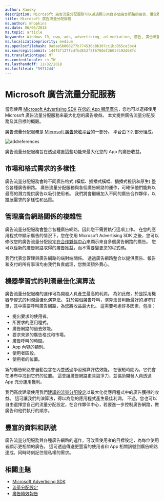```yaml
---
author: Xansky
description: Microsoft 廣告流量分配服務可以透過顯示來自多個廣告網路的廣告，讓您獲得最大的廣告收益並充分發揮應用程式促銷功能。
title: Microsoft 廣告流量分配服務
ms.author: mhopkins
ms.date: 06/05/2018
ms.topic: article
keywords: Windows 10, uwp, ads, advertising, ad mediation, 廣告, 廣告流量分配
ms.localizationpriority: medium
ms.openlocfilehash: 9adae5b000277b774536c8b307cc1bc055ce3bc4
ms.sourcegitcommit: 144f5f127fc4fbd852f2f6780ef26054192d68fc
ms.translationtype: MT
ms.contentlocale: zh-TW
ms.lasthandoff: 11/02/2018
ms.locfileid: "5971244"
---
```

# <a name="microsoft-ad-mediation-service"></a>Microsoft 廣告流量分配服務

當您使用 [Microsoft Advertising SDK](http://aka.ms/ads-sdk-uwp) [在您的 App 顯示廣告](display-ads-in-your-app.md)，您也可以選擇使用 Microsoft 廣告流量分配服務來最大化您的廣告收益。 本文提供廣告流量分配服務及其目標的概觀。

廣告流量分配服務是 [Microsoft 廣告營收平台](https://developer.microsoft.com/windows/ad-monetization-platform)的一部分。 平台由下列部分組成。

![addreferences](images/ad-mediation-service.png)

廣告流量分配服務旨在透過建置這些功能來最大化您的 App 的廣告收益。

## <a name="diversity-of-demand-by-market-and-format"></a>市場和格式需求的多樣性

廣告流量分配服務會跨不同廣告格式 (橫幅、插播式橫幅、插播式視訊和原生) 整合各種廣告網路。 廣告流量分配服務與各個廣告網路的運作，可確保他們能夠以最高的潛力提供廣告以吸引使用者。 我們將會繼續加入不同的廣告合作夥伴，以擴展需求的多樣性和品質。

## <a name="manage-complexity-of-ad-network-relationships"></a>管理廣告網路關係的複雜性  

廣告流量分配服務會整合各種廣告網路，因此您不需要執行這項工作。 在您的應用程式中顯示廣告的情況下，您在使用 Microsoft Advertising SDK 之後，您可以修改您的廣告流量分配設定[在合作夥伴中心](../publish/in-app-ads.md#mediation-settings)來顯示來自多個廣告網路的廣告。 您可以從新的廣告網路取得的廣告獲益，而不需要變更您的程式碼。

我們代表您管理與廣告網路的端對端關係。 透過廣告網路整合以提供廣告、報告和支付的所有事項均由我們負責處理，您無須額外費心。

## <a name="machine-learning-based-yield-optimization-algorithms"></a>機器學習式的利潤最佳化演算法

廣告流量分配服務的運作可為開發人員產生最高的利潤。 為如此做，於是採用機器學習式的利潤最佳化演算法。 對於每個廣告呼叫，演算法會判斷最好的*瀑布*訂單，其中需要呼叫廣告網路，為您將收益最大化。 這需要考慮許多因素，包括：

* 提出要求的使用者。
* 所要求的應用程式。
* 廣告網路的過去效能。
* 要求來源的廣告格式和市場。
* 廣告呼叫的時間。
* App 內容的類別。
* 使用者區段。
* 使用者的位置。

新的廣告網路會自動包含在內並透過學習預算評估效能。 在很短時間內，它們會在瀑布中找到它們的位置。 這會讓廣告網路更具競爭力，並協助開發人員透過 App 充分運用獲利。

我們高度建議使用我們[建議的流量分配設定](../publish/in-app-ads.md#mediation-settings)以最大化從應用程式中的廣告獲得的收益。 這可讓我們的演算法，得以為您的應用程式產生最佳利潤。 不過，您也可以自由選擇您自己的流量分配設定，在合作夥伴中心，若要進一步控制廣告網路，做廣告和他們執行的順序。

## <a name="rich-data-and-signals"></a>豐富的資料和訊號

廣告流量分配服務與各種廣告網路的運作，可改善使用者的目標設定，為每位使用者顯示更相關的廣告。 這可透過傳送更豐富的使用者和 App 相關訊號到廣告網路達成，同時時刻記住隱私權的需求。

## <a name="related-topics"></a>相關主題

* [Microsoft Advertising SDK](http://aka.ms/ads-sdk-uwp)
* [流量分配設定](../publish/in-app-ads.md#mediation-settings)
* [廣告績效報告](../publish/advertising-performance-report.md)
